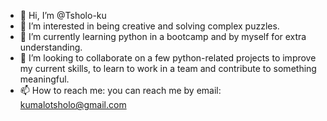 - 👋 Hi, I’m @Tsholo-ku
- 👀 I’m interested in being creative and solving complex puzzles.
- 🌱 I’m currently learning python in a bootcamp and by myself for extra understanding.
- 💞️ I’m looking to collaborate on a few python-related projects to improve my current skills, to learn to work in a team and contribute to something meaningful.
- 📫 How to reach me: you can reach me by email: kumalotsholo@gmail.com

<!---
Tsholo-ku/Tsholo-ku is a ✨ special ✨ repository because its `README.md` (this file) appears on your GitHub profile.
You can click the Preview link to take a look at your changes.
--->
